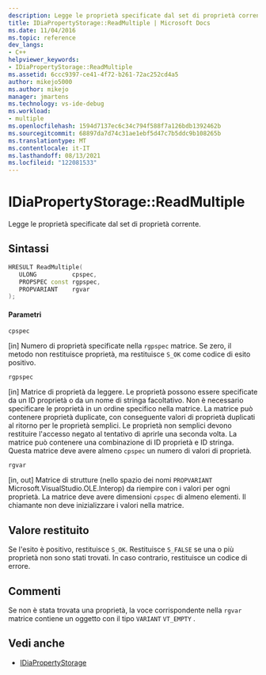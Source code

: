 ```yaml
---
description: Legge le proprietà specificate dal set di proprietà corrente.
title: IDiaPropertyStorage::ReadMultiple | Microsoft Docs
ms.date: 11/04/2016
ms.topic: reference
dev_langs:
- C++
helpviewer_keywords:
- IDiaPropertyStorage::ReadMultiple
ms.assetid: 6ccc9397-ce41-4f72-b261-72ac252cd4a5
author: mikejo5000
ms.author: mikejo
manager: jmartens
ms.technology: vs-ide-debug
ms.workload:
- multiple
ms.openlocfilehash: 1594d7137ec6c34c794f588f7a126bdb1392462b
ms.sourcegitcommit: 68897da7d74c31ae1ebf5d47c7b5ddc9b108265b
ms.translationtype: MT
ms.contentlocale: it-IT
ms.lasthandoff: 08/13/2021
ms.locfileid: "122081533"
---
```

# <a name="idiapropertystoragereadmultiple"></a>IDiaPropertyStorage::ReadMultiple
Legge le proprietà specificate dal set di proprietà corrente.

## <a name="syntax"></a>Sintassi

```C++
HRESULT ReadMultiple( 
   ULONG          cpspec,
   PROPSPEC const rgpspec,
   PROPVARIANT    rgvar
);
```

#### <a name="parameters"></a>Parametri
 `cpspec`

[in] Numero di proprietà specificate nella `rgpspec` matrice. Se zero, il metodo non restituisce proprietà, ma restituisce `S_OK` come codice di esito positivo.

 `rgpspec`

[in] Matrice di proprietà da leggere. Le proprietà possono essere specificate da un ID proprietà o da un nome di stringa facoltativo. Non è necessario specificare le proprietà in un ordine specifico nella matrice. La matrice può contenere proprietà duplicate, con conseguente valori di proprietà duplicati al ritorno per le proprietà semplici. Le proprietà non semplici devono restituire l'accesso negato al tentativo di aprirle una seconda volta. La matrice può contenere una combinazione di ID proprietà e ID stringa. Questa matrice deve avere almeno `cpspec` un numero di valori di proprietà.

 `rgvar`

[in, out] Matrice di strutture (nello spazio dei nomi `PROPVARIANT` Microsoft.VisualStudio.OLE.Interop) da riempire con i valori per ogni proprietà. La matrice deve avere dimensioni `cpspec` di almeno elementi. Il chiamante non deve inizializzare i valori nella matrice.

## <a name="return-value"></a>Valore restituito
 Se l'esito è positivo, restituisce `S_OK`. Restituisce `S_FALSE` se una o più proprietà non sono stati trovati. In caso contrario, restituisce un codice di errore.

## <a name="remarks"></a>Commenti
 Se non è stata trovata una proprietà, la voce corrispondente nella `rgvar` matrice contiene un oggetto con il tipo `VARIANT` `VT_EMPTY` .

## <a name="see-also"></a>Vedi anche
- [IDiaPropertyStorage](../../debugger/debug-interface-access/idiapropertystorage.md)
